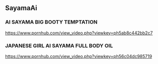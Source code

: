 ## SayamaAi
### AI SAYAMA BIG BOOTY TEMPTATION
https://www.pornhub.com/view_video.php?viewkey=ph5ab8c442bb2c7
### JAPANESE GIRL AI SAYAMA FULL BODY OIL
https://www.pornhub.com/view_video.php?viewkey=ph56c04dc985719
